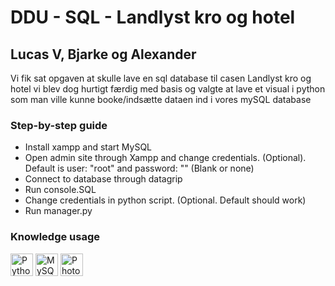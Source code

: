 DDU - SQL - Landlyst kro og hotel
======================================

Lucas V, Bjarke og Alexander
--------------------------------------

Vi fik sat opgaven at skulle lave en sql database til casen Landlyst kro og hotel
vi blev dog hurtigt færdig med basis og valgte at lave et visual i python som man
ville kunne booke/indsætte dataen ind i vores mySQL database


### Step-by-step guide
* Install xampp and start MySQL
* Open admin site through Xampp and change credentials. (Optional). Default is user: "root" and password: "" (Blank or none)
* Connect to database through datagrip
* Run console.SQL
* Change credentials in python script. (Optional. Default should work)
* Run manager.py


### Knowledge usage
<p align="left">
<a href="https://www.python.org/" target="_blank" rel="noreferrer"><img src="https://raw.githubusercontent.com/danielcranney/readme-generator/main/public/icons/skills/python-colored.svg" width="36" height="36" alt="Python" /></a>
<a href="https://www.mysql.com/" target="_blank" rel="noreferrer"><img src="https://raw.githubusercontent.com/danielcranney/readme-generator/main/public/icons/skills/mysql-colored.svg" width="36" height="36" alt="MySQL" /></a>
<a href="https://www.adobe.com/uk/products/photoshop.html" target="_blank" rel="noreferrer"><img src="https://raw.githubusercontent.com/danielcranney/readme-generator/main/public/icons/skills/photoshop-colored-dark.svg" width="36" height="36" alt="Photoshop" /></a>
</p>
